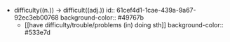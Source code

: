 - difficulty((n.)) -> difficult((adj.))
  id:: 61cef4d1-1cae-439a-9a67-92ec3eb00768
  background-color:: #49767b
	- [[have difficulty/trouble/problems (in) doing sth]]
	  background-color:: #533e7d